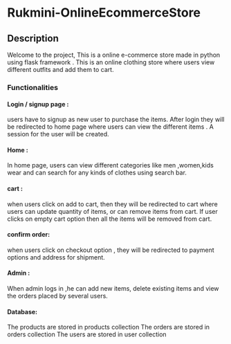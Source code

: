 # Rukmini-OnlineEcommerceStore

## Description
Welcome to the project, This is a online e-commerce store made in python using flask framework . This is an online clothing store where users view different outfits and add them to cart.
### Functionalities
#### Login / signup page :
users have to signup as new user to purchase the items.
After login they will be redirected to home page where users can view the different items .
A session for the user will be created.
#### Home :
In home page, users can view different categories like men ,women,kids wear and can search for any kinds of clothes using search bar.
#### cart :
when users click on add to cart, then they will be redirected to cart where users can update quantity of items, or can remove items from cart.
If user clicks on empty cart option then all the items will be removed from cart.
#### confirm order:
when users click on checkout option , they will be redirected to payment options and address for shipment.
#### Admin :
When admin logs in ,he can add new items, delete existing items and view the orders placed by several users.
#### Database:
The products are stored in products collection
The orders are stored in orders collection 
The users are stored in user collection

